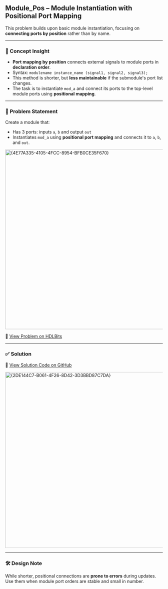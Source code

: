 ## Module_Pos – Module Instantiation with Positional Port Mapping

This problem builds upon basic module instantiation, focusing on **connecting ports by position** rather than by name.

---

### 🧠 Concept Insight  
- **Port mapping by position** connects external signals to module ports in **declaration order**.
- Syntax: `modulename instance_name (signal1, signal2, signal3);`
- This method is shorter, but **less maintainable** if the submodule's port list changes.
- The task is to instantiate `mod_a` and connect its ports to the top-level module ports using **positional mapping**.

---

### 📘 Problem Statement  
Create a module that:

- Has 3 ports: inputs `a`, `b` and output `out`
- Instantiates `mod_a` using **positional port mapping** and connects it to `a`, `b`, and `out`.

<img width="575" alt="{4E77A335-4105-4FCC-8954-BFB0CE35F670}" src="https://github.com/user-attachments/assets/3a3f0484-96e1-4e51-821c-39381b3331e9" />

🔗 [View Problem on HDLBits](https://hdlbits.01xz.net/wiki/Module_pos)

---

### ✅ Solution  
📄 [View Solution Code on GitHub](https://github.com/EswarAdithya011/HDLBits/blob/main/Problem%20Sets/2.%20Verilog%20Language/2.2%20Modules/2.2.2%20Module_Pos/Module_pos.v)

<img width="563" alt="{2DE144C7-B061-4F26-8D42-3D3BBD87C7DA}" src="https://github.com/user-attachments/assets/91f79044-8e71-4b60-8ada-ceeae691c5ee" />

---

### 🛠 Design Note  
While shorter, positional connections are **prone to errors** during updates. Use them when module port orders are stable and small in number.
